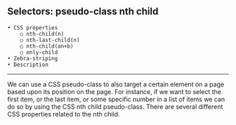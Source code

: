 ## Selectors: pseudo-class nth child

	• CSS properties
		○ nth-child(n)
		○ nth-last-child(n)
		○ nth-child(an+b)
		○ only-child
	• Zebra-striping
	• Description

---
We can use a CSS pseudo-class to also target a certain element on a page based upon its position on the page. For instance, if we want to select the first item, or the last item, or some specific number in a list of items we can do so by using the CSS nth child pseudo-class. There are several different CSS properties related to the nth child.